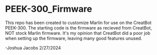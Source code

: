 # PEEK-300_Firmware

This repo has been created to customize Marlin for use on the CreatBot PEEK-300.  The starting code is the firmware as recieved from CreatBot, NOT stock Marlin firmware.  It's my opinion that CreatBot did a poor job when setting up the firmware, leaving many good features unused.

-Joshua Jacobs 2/27/2024